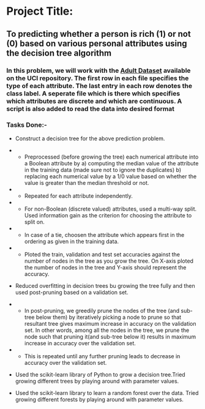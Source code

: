 # Project Title:

## To predicting whether a person is rich (1) or not (0) based on various personal attributes using the decision tree algorithm

### In this problem, we will work with the [Adult Dataset](https://archive.ics.uci.edu/ml/datasets/adult) available on the UCI repository. The first row in each file specifies the type of each attribute. The last entry in each row denotes the class label. A seperate file which is there which specifies which attributes are discrete and which are continuous. A script is also added to read the data into desired format
### Tasks Done:-
* Construct a decision tree for the above prediction problem. 
* * Preprocessed (before growing the tree) each numerical attribute into a Boolean attribute by a) computing the median value of the attribute in the training data (made sure not to ignore the duplicates) b) replacing each numerical value by a 1/0 value based on whether the value is greater than the median threshold or not. 
* * Repeated for each attribute independently. 
* * For non-Boolean (discrete valued) attributes, used a multi-way split. Used information gain as the criterion for choosing the attribute to split on. 
* * In case of a tie, choosen the attribute which appears first in the ordering as given in the training data. 
* * Ploted the train, validation and test set accuracies against the number of nodes in the tree as you grow the tree. On X-axis ploted the number of nodes in the tree and Y-axis should represent the accuracy.

* Reduced overfitting in decision trees bu growing the tree fully and then used post-pruning based on a validation set. 
* * In post-pruning, we greedily prune the nodes of the tree (and sub-tree below them) by iteratively picking a node to prune so that resultant tree gives maximum increase in accuracy on the validation set. In other words, among all the nodes in the tree, we prune the node such that pruning it(and sub-tree below it) results in maximum increase in accuracy over the validation set. 
* * This is repeated until any further pruning leads to decrease in accuracy over the validation set. 

* Used the scikit-learn library of Python to grow a decision tree.Tried growing different trees by playing around with parameter values.

* Used the scikit-learn library to learn a random forest over the data. Tried growing different forests by playing around with parameter values. 
